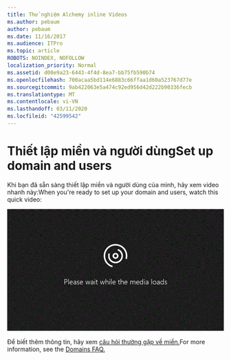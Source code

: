 ```yaml
---
title: Thử nghiệm Alchemy inline Videos
ms.author: pebaum
author: pebaum
ms.date: 11/16/2017
ms.audience: ITPro
ms.topic: article
ROBOTS: NOINDEX, NOFOLLOW
localization_priority: Normal
ms.assetid: d00e9a23-6443-4f4d-8ea7-bb75fb590b74
ms.openlocfilehash: 700acaa5bd114e6883c66ffaa1d60a523767d77e
ms.sourcegitcommit: 9ab422063e5a474c92ed956d42d222b90336fecb
ms.translationtype: MT
ms.contentlocale: vi-VN
ms.lasthandoff: 03/11/2020
ms.locfileid: "42599542"
---
```

# <a name="set-up-domain-and-users"></a><span data-ttu-id="51973-102">Thiết lập miền và người dùng</span><span class="sxs-lookup"><span data-stu-id="51973-102">Set up domain and users</span></span>

<span data-ttu-id="51973-103">Khi bạn đã sẵn sàng thiết lập miền và người dùng của mình, hãy xem video nhanh này:</span><span class="sxs-lookup"><span data-stu-id="51973-103">When you're ready to set up your domain and users, watch this quick video:</span></span>
  
![Trình duyệt của bạn không hỗ trợ video.](media/MSN_Video_Widget.gif)
  
<span data-ttu-id="51973-106">Để biết thêm thông tin, hãy xem [câu hỏi thường gặp về miền.](https://docs.microsoft.com/office365/admin/setup/domains-faq)</span><span class="sxs-lookup"><span data-stu-id="51973-106">For more information, see the [Domains FAQ.](https://docs.microsoft.com/office365/admin/setup/domains-faq)</span></span>